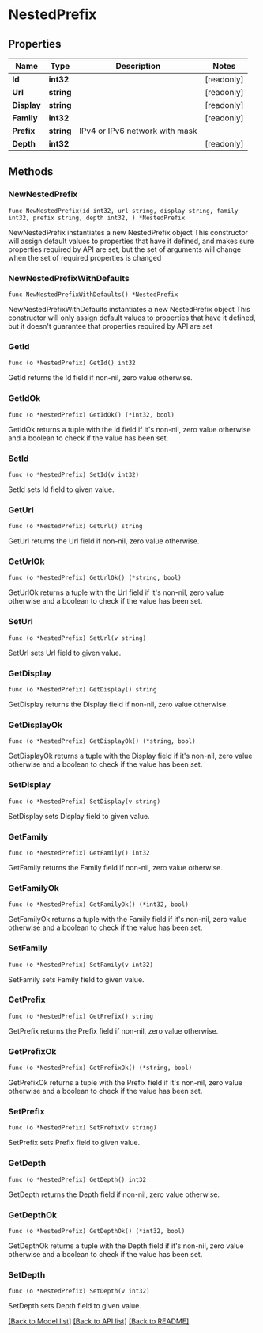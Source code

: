 # NestedPrefix

## Properties

Name | Type | Description | Notes
------------ | ------------- | ------------- | -------------
**Id** | **int32** |  | [readonly] 
**Url** | **string** |  | [readonly] 
**Display** | **string** |  | [readonly] 
**Family** | **int32** |  | [readonly] 
**Prefix** | **string** | IPv4 or IPv6 network with mask | 
**Depth** | **int32** |  | [readonly] 

## Methods

### NewNestedPrefix

`func NewNestedPrefix(id int32, url string, display string, family int32, prefix string, depth int32, ) *NestedPrefix`

NewNestedPrefix instantiates a new NestedPrefix object
This constructor will assign default values to properties that have it defined,
and makes sure properties required by API are set, but the set of arguments
will change when the set of required properties is changed

### NewNestedPrefixWithDefaults

`func NewNestedPrefixWithDefaults() *NestedPrefix`

NewNestedPrefixWithDefaults instantiates a new NestedPrefix object
This constructor will only assign default values to properties that have it defined,
but it doesn't guarantee that properties required by API are set

### GetId

`func (o *NestedPrefix) GetId() int32`

GetId returns the Id field if non-nil, zero value otherwise.

### GetIdOk

`func (o *NestedPrefix) GetIdOk() (*int32, bool)`

GetIdOk returns a tuple with the Id field if it's non-nil, zero value otherwise
and a boolean to check if the value has been set.

### SetId

`func (o *NestedPrefix) SetId(v int32)`

SetId sets Id field to given value.


### GetUrl

`func (o *NestedPrefix) GetUrl() string`

GetUrl returns the Url field if non-nil, zero value otherwise.

### GetUrlOk

`func (o *NestedPrefix) GetUrlOk() (*string, bool)`

GetUrlOk returns a tuple with the Url field if it's non-nil, zero value otherwise
and a boolean to check if the value has been set.

### SetUrl

`func (o *NestedPrefix) SetUrl(v string)`

SetUrl sets Url field to given value.


### GetDisplay

`func (o *NestedPrefix) GetDisplay() string`

GetDisplay returns the Display field if non-nil, zero value otherwise.

### GetDisplayOk

`func (o *NestedPrefix) GetDisplayOk() (*string, bool)`

GetDisplayOk returns a tuple with the Display field if it's non-nil, zero value otherwise
and a boolean to check if the value has been set.

### SetDisplay

`func (o *NestedPrefix) SetDisplay(v string)`

SetDisplay sets Display field to given value.


### GetFamily

`func (o *NestedPrefix) GetFamily() int32`

GetFamily returns the Family field if non-nil, zero value otherwise.

### GetFamilyOk

`func (o *NestedPrefix) GetFamilyOk() (*int32, bool)`

GetFamilyOk returns a tuple with the Family field if it's non-nil, zero value otherwise
and a boolean to check if the value has been set.

### SetFamily

`func (o *NestedPrefix) SetFamily(v int32)`

SetFamily sets Family field to given value.


### GetPrefix

`func (o *NestedPrefix) GetPrefix() string`

GetPrefix returns the Prefix field if non-nil, zero value otherwise.

### GetPrefixOk

`func (o *NestedPrefix) GetPrefixOk() (*string, bool)`

GetPrefixOk returns a tuple with the Prefix field if it's non-nil, zero value otherwise
and a boolean to check if the value has been set.

### SetPrefix

`func (o *NestedPrefix) SetPrefix(v string)`

SetPrefix sets Prefix field to given value.


### GetDepth

`func (o *NestedPrefix) GetDepth() int32`

GetDepth returns the Depth field if non-nil, zero value otherwise.

### GetDepthOk

`func (o *NestedPrefix) GetDepthOk() (*int32, bool)`

GetDepthOk returns a tuple with the Depth field if it's non-nil, zero value otherwise
and a boolean to check if the value has been set.

### SetDepth

`func (o *NestedPrefix) SetDepth(v int32)`

SetDepth sets Depth field to given value.



[[Back to Model list]](../README.md#documentation-for-models) [[Back to API list]](../README.md#documentation-for-api-endpoints) [[Back to README]](../README.md)


